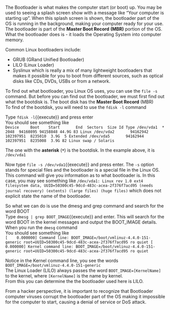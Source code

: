 The Bootloader is what makes the computer start (or boot) up. You may be used to seeing a splash screen show with a message like “Your computer is starting up”. When this splash screen is shown, the bootloader part of the OS is running in the background, making your computer ready for your use. The bootloader is part of the __Master Boot Record__ __(MBR)__ portion of the OS. What the bootloader does is - it loads the Operating System into computer memory.  

Common Linux bootloaders include:  
- GRUB (GRand Unified Bootloader)  
- LILO (Linux Loader)  
- Syslinux which is really a mix of many lightweight bootloaders that makes it possible for you to boot from different sources, such as optical disks like CDs, DVDs, USBs or from a network.  

To find out what bootloader, you Linux OS uses, you can use the `file -s` command.
But before you can find out the bootloader, we must first find out what the bootdisk is. The boot disk has the __Master Boot Record__ (MBR)  
To find of the bootdisk, you will need to use the `fdisk -l` command  

Type `fdisk -l`{{execute}} and press enter  
You should see something like  
`Device     Boot    Start       End  Sectors  Size Id Type
/dev/vda1  *        2048  94160895 94158848 44.9G 83 Linux
/dev/vda2       94162942 102397951  8235010  3.9G  5 Extended
/dev/vda5       94162944 102397951  8235008  3.9G 82 Linux swap / Solaris`

The one with the __asterisk__ (__`*`__)  is the bootdisk. In the example above, it is `/dev/vda1`  

Now type `file -s /dev/vda1`{{execute}} and press enter. The `-s` option stands for special files and the bootloader is a special file in the Linux OS. This command will give you information as to what bootloader is.
In this case, you may see something like
`/dev/vda1: Linux rev 1.0 ext4 filesystem data, UUID=50300c45-9dcd-483c-acea-2f376f7acd95 (needs journal recovery) (extents) (large files) (huge files)`
which does not explicit state the name of the bootloader.

So what we can do is use the dmesg and grep command and search for the word BOOT  
Type `dmesg | grep BOOT_IMAGE`{{execute}} and enter. This will search for the word BOOT in the kernel messages and output the BOOT_IMAGE details.   
When you run the `dmesg` command  
You should see something like  
`[    0.000000] Command line: BOOT_IMAGE=/boot/vmlinuz-4.4.0-151-generic root=UUID=50300c45-9dcd-483c-acea-2f376f7acd95 ro quiet
[    0.000000] Kernel command line: BOOT_IMAGE=/boot/vmlinuz-4.4.0-151-generic root=UUID=50300c45-9dcd-483c-acea-2f376f7acd95 ro quiet`  

Notice in the Kernel command line, you see the words `BOOT_IMAGE=/boot/vmlinuz-4.4.0-151-generic`  
The Linux Loader (LILO) always passes the word `BOOT_IMAGE=[KernelName]` to the kernel, where `[KernelName]` is the name by kernel.  
From this you can determine the the bootloader used here is LILO.  

From a hacker perspective, it is important to recognize that Bootloader computer viruses corrupt the bootloader part of the OS making it impossible for the computer to start, causing a denial of service or DoS attack.   
